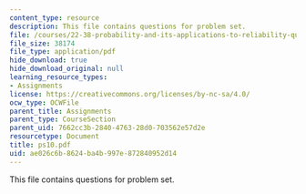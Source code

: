 ```yaml
---
content_type: resource
description: This file contains questions for problem set.
file: /courses/22-38-probability-and-its-applications-to-reliability-quality-control-and-risk-assessment-fall-2005/ae026c6b8624ba4b997e872840952d14_ps10.pdf
file_size: 38174
file_type: application/pdf
hide_download: true
hide_download_original: null
learning_resource_types:
- Assignments
license: https://creativecommons.org/licenses/by-nc-sa/4.0/
ocw_type: OCWFile
parent_title: Assignments
parent_type: CourseSection
parent_uid: 7662cc3b-2840-4763-28d0-703562e57d2e
resourcetype: Document
title: ps10.pdf
uid: ae026c6b-8624-ba4b-997e-872840952d14
---
```

This file contains questions for problem set.
